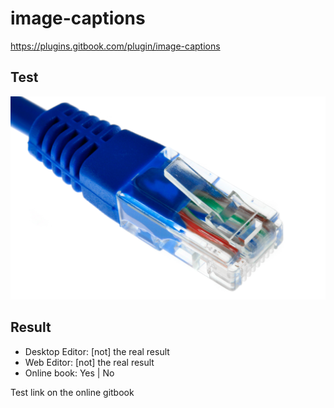 # image-captions

https://plugins.gitbook.com/plugin/image-captions


## Test

![Ethnet title](eth.jpg)


## Result
- Desktop Editor: [not] the real result 
- Web Editor: [not] the real result 
- Online book: Yes | No

Test link on the online gitbook
